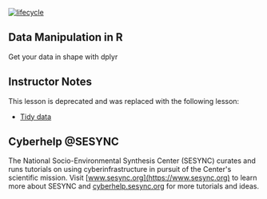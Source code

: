 [![lifecycle](https://img.shields.io/badge/lifecycle-deprecated-blue.svg)](https://github.com/orgs/SESYNC-ci/projects/2)

## Data Manipulation in R

Get your data in shape with dplyr

## Instructor Notes

This lesson is deprecated and was replaced with the following lesson:

* [Tidy data](https://github.com/sesync-ci/census-data-manipulation-in-R-lesson)

## Cyberhelp @SESYNC

The National Socio-Environmental Synthesis Center (SESYNC) curates and runs
tutorials on using cyberinfrastructure in pursuit of the Center's scientific
mission. Visit [www.sesync.org](https://www.sesync.org) to learn more about
SESYNC and [cyberhelp.sesync.org](https://cyberhelp.sesync.org) for more
tutorials and ideas.